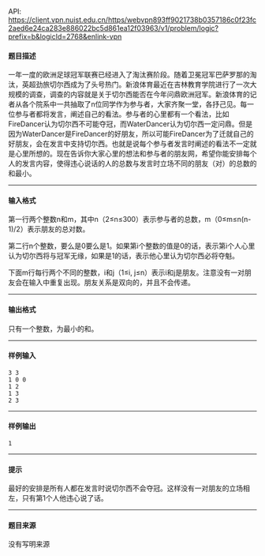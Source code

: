 API: https://client.vpn.nuist.edu.cn/https/webvpn893ff9021738b0357186c0f23fc2aed6e24ca283e886022bc5d861ea12f03963/v1/problem/logic?prefix=b&logicId=2768&enlink-vpn

#### 题目描述

一年一度的欧洲足球冠军联赛已经进入了淘汰赛阶段。随着卫冕冠军巴萨罗那的淘汰，英超劲旅切尔西成为了头号热门。新浪体育最近在吉林教育学院进行了一次大规模的调查，调查的内容就是关于切尔西能否在今年问鼎欧洲冠军。新浪体育的记者从各个院系中一共抽取了n位同学作为参与者，大家齐聚一堂，各抒己见。每一位参与者都将发言，阐述自己的看法。参与者的心里都有一个看法，比如FireDancer认为切尔西不可能夺冠，而WaterDancer认为切尔西一定问鼎。但是因为WaterDancer是FireDancer的好朋友，所以可能FireDancer为了迁就自己的好朋友，会在发言中支持切尔西。也就是说每个参与者发言时阐述的看法不一定就是心里所想的。现在告诉你大家心里的想法和参与者的朋友网，希望你能安排每个人的发言内容，使得违心说话的人的总数与发言时立场不同的朋友（对）的总数的和最小。

---

#### 输入格式

第一行两个整数n和m，其中n（2≤n≤300）表示参与者的总数，m（0≤m≤n(n-1)/2）表示朋友的总对数。

第二行n个整数，要么是0要么是1。如果第i个整数的值是0的话，表示第i个人心里认为切尔西将与冠军无缘，如果是1的话，表示他心里认为切尔西必将夺魁。

下面m行每行两个不同的整数，i和j（1≤i, j≤n）表示i和j是朋友。注意没有一对朋友会在输入中重复出现。朋友关系是双向的，并且不会传递。

---

#### 输出格式

只有一个整数，为最小的和。

---

#### 样例输入
```
3 3
1 0 0
1 2
1 3
2 3

```

---

#### 样例输出
```
1
```

---

#### 提示

最好的安排是所有人都在发言时说切尔西不会夺冠。这样没有一对朋友的立场相左，只有第1个人他违心说了话。

---

#### 题目来源

没有写明来源